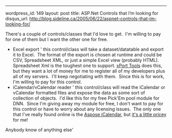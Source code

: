 --- 
wordpress_id: 149
layout: post
title: ASP.Net Controls that I&#8217;m looking for
disqus_url: http://blog.sideline.ca/2005/06/22/aspnet-controls-that-im-looking-for/

<p>There's a couple of controls/classes that I'd love to get.  I'm willing to pay for one of them but I want the other one for free.</p>
<ul>
<li>Excel export ' this control/class will take a dataset/datatable and export it to Excel.  The format of the export is chosen at runtime and could be CSV, Spreadsheet XML, or just a simple Excel view (probably HTML).  Spreadsheet Xml is the toughest one to support. <a href="http://xport.mvps.org/">xPort Tools</a> does this, but they want a lot of money for me to register all of my developers plus all of my servers.  I'll keep negotiating with them.  Since this is for work, I'm willing to pay for this control.</li>
<li>iCalendar/vCalendar reader ' this control/class will read the iCalendar or vCalendar formatted files and expose the data as some sort of collection of objects.  I'd like this for my free Pick'Em pool module for DNN.  Since I'm giving away my module for free, I don't want to pay for this control or have to worry about any licensing issues.  The only one that I've really found online is the <a href="http://www.aspose.com/Products/Aspose.iCalendar/">Aspose iCalendar</a>, but <a href="http://www.aspose.com/Purchase/Aspose.iCalendar/Default.aspx">it's a little pricey</a> for me!</li></ul>
<p>Anybody know of anything else'</p>

